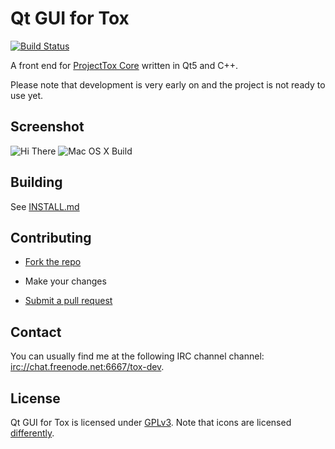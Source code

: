 # Qt GUI for Tox

[![Build Status](https://travis-ci.org/nurupo/ProjectTox-Qt-GUI.png?branch=master)](https://github.com/nurupo/ProjectTox-Qt-GUI)

A front end for [ProjectTox Core](https://github.com/irungentoo/ProjectTox-Core) written in Qt5 and C++.

Please note that development is very early on and the project is not ready to use yet.

## Screenshot

![Hi There](http://i.imgur.com/Wv3lrO7.png "Version 0.1.0 running on Windows 7")
![Mac OS X Build](http://i.imgur.com/CVqt3Y8.png "ProjectTox-Qt-GUI running on Mac OS X")

## Building

See [INSTALL.md](INSTALL.md)

## Contributing

* [Fork the repo](https://help.github.com/articles/fork-a-repo)

* Make your changes

* [Submit a pull request](https://help.github.com/articles/using-pull-requests)

## Contact

You can usually find me at the following IRC channel channel: [irc://chat.freenode.net:6667/tox-dev](http://webchat.freenode.net/?channels=#tox-dev).

## License

Qt GUI for Tox is licensed under [GPLv3](COPYING).
Note that icons are licensed [differently](/resources/icons/LICENSE).
